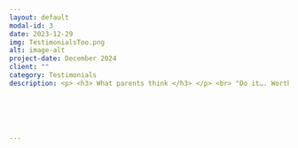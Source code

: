 ```yaml
---
layout: default
modal-id: 3
date: 2023-12-29
img: TestimonialsToo.png
alt: image-alt
project-date: December 2024
client: ""
category: Testimonials
description: <p> <h3> What parents think </h3> </p> <br> "Do it…. Worth every penny"</p> <br> Jon <br> July 2023. <br> <br> <p> "Rachel is friendly and approachable, great communication and honest feedback, putting parents and their children at ease, at what can be a stressful time. Also has a good understanding that working with teenagers isn’t always easy, but remains calm and considerate of their individual needs, allowing them to talk honestly about their studies. If you are looking for a tutor, get in touch with Rachel, she will have a positive impact on your child." <br> Hayley <br> Sept 2023 <br> <br> <p> "Would wholeheartedly recommend your tutoring to anyone, and I’ll be engaging your services again for my son provided he does ok in his GCSE’s!"</p> <br> Nicky <br> Sept 2023 <br> <br> <p> "Go for it! If you just need that bit of extra support and honing of techniques, Rachel can work with you child to give them the confidence to go into that exam in a positive frame of mind. She’s flexible and can work on what you need." </p> <br> Becky <br> Aug 2023 <br> <br>






---
```

